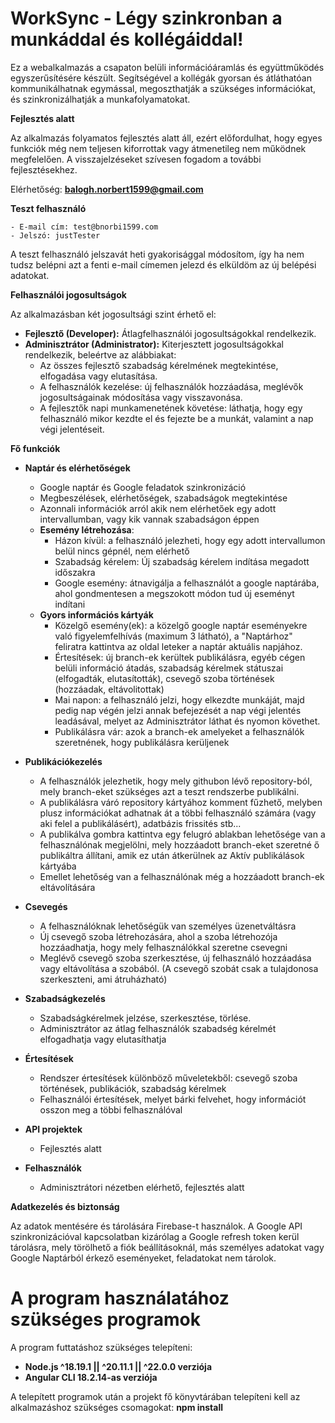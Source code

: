 # WorkSync - Légy szinkronban a munkáddal és kollégáiddal!

Ez a webalkalmazás a csapaton belüli információáramlás és együttműködés egyszerűsítésére készült. Segítségével a kollégák gyorsan és átláthatóan kommunikálhatnak egymással, megoszthatják a szükséges információkat, és szinkronizálhatják a munkafolyamatokat.

**Fejlesztés alatt**

Az alkalmazás folyamatos fejlesztés alatt áll, ezért előfordulhat, hogy egyes funkciók még nem teljesen kiforrottak vagy átmenetileg nem működnek megfelelően. A visszajelzéseket szívesen fogadom a további fejlesztésekhez.

Elérhetőség: **balogh.norbert1599@gmail.com**

**Teszt felhasználó**

    - E-mail cím: test@bnorbi1599.com
    - Jelszó: justTester

A teszt felhasználó jelszavát heti gyakorisággal módosítom, így ha nem tudsz belépni azt a fenti e-mail címemen jelezd és elküldöm az új belépési adatokat.

**Felhasználói jogosultságok**

Az alkalmazásban két jogosultsági szint érhető el:

- **Fejlesztő (Developer):** Átlagfelhasználói jogosultságokkal rendelkezik.
- **Adminisztrátor (Administrator):** Kiterjesztett jogosultságokkal rendelkezik, beleértve az alábbiakat:
  - Az összes fejlesztő szabadság kérelmének megtekintése, elfogadása vagy elutasítása.
  - A felhasználók kezelése: új felhasználók hozzáadása, meglévők jogosultságainak módosítása vagy visszavonása.
  - A fejlesztők napi munkamenetének követése: láthatja, hogy egy felhasználó mikor kezdte el és fejezte be a munkát, valamint a nap végi jelentéseit.

**Fő funkciók**

- **Naptár és elérhetőségek**

  - Google naptár és Google feladatok szinkronizáció
  - Megbeszélések, elérhetőségek, szabadságok megtekintése
  - Azonnali információk arról akik nem elérhetőek egy adott intervallumban, vagy kik vannak szabadságon éppen
  - **Esemény létrehozása**:
    - Házon kívül: a felhasználó jelezheti, hogy egy adott intervallumon belül nincs gépnél, nem elérhető
    - Szabadság kérelem: Új szabadság kérelem indítása megadott időszakra
    - Google esemény: átnavigálja a felhasználót a google naptárába, ahol gondmentesen a megszokott módon tud új eseményt indítani
  - **Gyors információs kártyák**
    - Közelgő esemény(ek): a közelgő google naptár eseményekre való figyelemfelhívás (maximum 3 látható), a "Naptárhoz" feliratra kattintva az oldal leteker a naptár aktuális napjához.
    - Értesítések: új branch-ek kerültek publikálásra, egyéb cégen belüli információ átadás, szabadság kérelmek státuszai (elfogadták, elutasították), csevegő szoba történések (hozzáadak, eltávolitottak)
    - Mai napon: a felhasználó jelzi, hogy elkezdte munkáját, majd pedig nap végén jelzi annak befejezését a nap végi jelentés leadásával, melyet az Adminisztrátor láthat és nyomon követhet.
    - Publikálásra vár: azok a branch-ek amelyeket a felhasználók szeretnének, hogy publikálásra kerüljenek

- **Publikációkezelés**

  - A felhasználók jelezhetik, hogy mely githubon lévő repository-ból, mely branch-eket szükséges azt a teszt rendszerbe publikálni.
  - A publikálásra váró repository kártyához komment fűzhető, melyben plusz információkat adhatnak át a többi felhasználó számára (vagy aki felel a publikálásért), adatbázis frissités stb...
  - A publikálva gombra kattintva egy felugró ablakban lehetősége van a felhasználónak megjelölni, mely hozzáadott branch-eket szeretné ő publikáltra állítani, amik ez után átkerülnek az Aktív publikálások kártyába
  - Emellet lehetőség van a felhasználónak még a hozzáadott branch-ek eltávolítására

- **Csevegés**

  - A felhasználóknak lehetőségük van személyes üzenetváltásra
  - Új csevegő szoba létrehozására, ahol a szoba létrehozója hozzáadhatja, hogy mely felhasználókkal szeretne csevegni
  - Meglévő csevegő szoba szerkesztése, új felhasználó hozzáadása vagy eltávolítása a szobából. (A csevegő szobát csak a tulajdonosa szerkeszteni, ami átruházható)

- **Szabadságkezelés**

  - Szabadságkérelmek jelzése, szerkesztése, törlése.
  - Adminisztrátor az átlag felhasználók szabadség kérelmét elfogadhatja vagy elutasíthatja

- **Értesítések**

  - Rendszer értesítések különböző műveletekből: csevegő szoba történések, publikációk, szabadság kérelmek
  - Felhasználói értesítések, melyet bárki felvehet, hogy információt osszon meg a többi felhasználóval

- **API projektek**

  - Fejlesztés alatt

- **Felhasználók**
  - Adminisztrátori nézetben elérhető, fejlesztés alatt

**Adatkezelés és biztonság**

Az adatok mentésére és tárolására Firebase-t használok. A Google API szinkronizációval kapcsolatban kizárólag a Google refresh token kerül tárolásra, mely törölhető a fiók beállításoknál, más személyes adatokat vagy Google Naptárból érkező eseményeket, feladatokat nem tárolok.

# A program használatához szükséges programok

A program futtatáshoz szükséges telepíteni:

- **Node.js ^18.19.1 || ^20.11.1 || ^22.0.0 verziója**
- **Angular CLI 18.2.14-as verziója**

A telepített programok után a projekt fő könyvtárában telepíteni kell az alkalmazáshoz szükséges csomagokat: **npm install**
